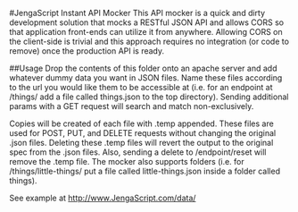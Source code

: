 #JengaScript Instant API Mocker
This API mocker is a quick and dirty development solution that mocks a RESTful JSON API and allows CORS so that application front-ends can utilize it from anywhere. Allowing CORS on the client-side is trivial and this approach requires no integration (or code to remove) once the production API is ready.

##Usage
Drop the contents of this folder onto an apache server and add whatever dummy data you want in JSON files.
Name these files according to the url you would like them to be accessible at (i.e. for an endpoint at /things/ add a file called things.json to the top directory). Sending additional params with a GET request will search and match non-exclusively.

Copies will be created of each file with .temp appended. These files are used for POST, PUT, and DELETE requests without changing the original .json files. Deleting these .temp files will revert the output to the original spec from the .json files. Also, sending a delete to /endpoint/reset will remove the .temp file.
The mocker also supports folders (i.e. for /things/little-things/ put a file called little-things.json inside a folder called things).

See example at http://www.JengaScript.com/data/
